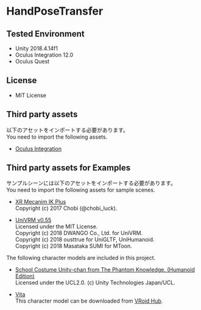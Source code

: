 # HandPoseTransfer

## Tested Environment
- Unity 2018.4.14f1
- Oculus Integration 12.0
- Oculus Quest

## License
- MIT License

## Third party assets
以下のアセットをインポートする必要があります。  
You need to import the following assets.
- [Oculus Integration](https://assetstore.unity.com/packages/tools/integration/oculus-integration-82022)

## Third party assets for Examples
サンプルシーンには以下のアセットをインポートする必要があります。  
You need to import the following assets for sample scenes.

- [XR Mecanim IK Plus](http://chobi-glass.com/Unity/XR_MecanimIKPlus.html)  
Copyright (c) 2017 Chobi (@chobi_luck).

- [UniVRM v0.55](https://github.com/vrm-c/UniVRM/releases/tag/v0.55.0)  
Licensed under the MIT License.  
Copyright (c) 2018 DWANGO Co., Ltd. for UniVRM.  
Copyright (c) 2018 ousttrue for UniGLTF, UniHumanoid.  
Copyright (c) 2018 Masataka SUMI for MToon.  

The following character models are included in this project.
- [School Costume Unity-chan from The Phantom Knowledge. (Humanoid Edition)](http://unity-chan.com/download/download.php?id=TPK-Hmnd-Kohaku_B&v=1.1)  
Licensed under the UCL2.0. (c) Unity Technologies Japan/UCL. 

- [Vita](https://hub.vroid.com/characters/6193066630030526355/models/3525604181073039892)  
This character model can be downloaded from [VRoid Hub](https://hub.vroid.com/).
